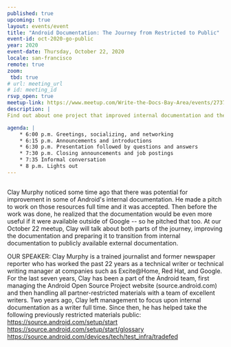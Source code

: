 ```yaml
---
published: true
upcoming: true
layout: events/event
title: "Android Documentation: The Journey from Restricted to Public"
event-id: oct-2020-go-public
year: 2020
event-date: Thursday, October 22, 2020
locale: san-francisco
remote: true
zoom:
 tbd: true
# url: meeting_url
# id: meeting_id
rsvp_open: true
meetup-link: https://www.meetup.com/Write-the-Docs-Bay-Area/events/273765660/
description: |
Find out about one project that improved internal documentation and then transitioned the restricted materials into publicly available documentation.

agenda: |
    * 6:00 p.m. Greetings, socializing, and networking
    * 6:15 p.m. Announcements and introductions
    * 6:30 p.m. Presentation followed by questions and answers
    * 7:30 p.m. Closing announcements and job postings
    * 7:35 Informal conversation
    * 8 p.m. Lights out
---
```


##

Clay Murphy noticed some time ago that there was potential for improvement in some of Android's internal documentation. He made a pitch to work on those resources full time and it was accepted. Then before the work was done, he realized that the documentation would be even more useful if it were available outside of Google -- so he pitched that too.  At our October 22 meetup, Clay will talk about both parts of the journey, improving the documentation and preparing it to transition from internal documentation to publicly available external documentation.

OUR SPEAKER:
Clay Murphy is a trained journalist and former newspaper reporter who has worked the past 22 years as a technical writer or technical writing manager at companies such as Excite@Home, Red Hat, and Google.
For the last seven years, Clay has been a part of the Android team, first managing the Android Open Source Project website (source.android.com) and then handling all partner-restricted materials with a team of excellent writers.
Two years ago, Clay left management to focus upon internal documentation as a writer full time. Since then, he has helped take the following previously restricted materials public:
https://source.android.com/setup/start
https://source.android.com/setup/start/glossary
https://source.android.com/devices/tech/test_infra/tradefed
